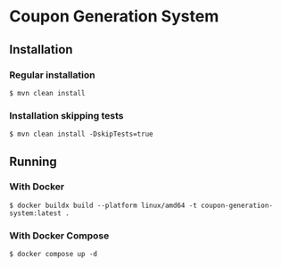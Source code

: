 # Coupon Generation System

## Installation

### Regular installation
```shell
$ mvn clean install
```

### Installation skipping tests
```shell
$ mvn clean install -DskipTests=true
```

## Running

### With Docker
```shell
$ docker buildx build --platform linux/amd64 -t coupon-generation-system:latest .
```

### With Docker Compose
```shell
$ docker compose up -d
```